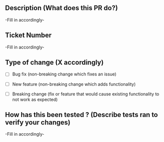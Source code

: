 ## Description (What does this PR do?)
-Fill in accordingly-


## Ticket Number 
-Fill in accordingly-


## Type of change (X accordingly)
- [ ] Bug fix (non-breaking change which fixes an issue)
- [ ] New feature (non-breaking change which adds functionality)
- [ ] Breaking change (fix or feature that would cause existing functionality to not work as expected)


## How has this been tested ? (Describe tests ran to verify your changes)
-Fill in accordingly-


